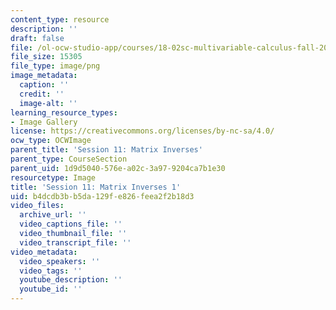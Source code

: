 ```yaml
---
content_type: resource
description: ''
draft: false
file: /ol-ocw-studio-app/courses/18-02sc-multivariable-calculus-fall-2010/b4dcdb3bb5da129fe826feea2f2b18d3_MIT18_02SC_L3Brds_12.png
file_size: 15305
file_type: image/png
image_metadata:
  caption: ''
  credit: ''
  image-alt: ''
learning_resource_types:
- Image Gallery
license: https://creativecommons.org/licenses/by-nc-sa/4.0/
ocw_type: OCWImage
parent_title: 'Session 11: Matrix Inverses'
parent_type: CourseSection
parent_uid: 1d9d5040-576e-a02c-3a97-9204ca7b1e30
resourcetype: Image
title: 'Session 11: Matrix Inverses 1'
uid: b4dcdb3b-b5da-129f-e826-feea2f2b18d3
video_files:
  archive_url: ''
  video_captions_file: ''
  video_thumbnail_file: ''
  video_transcript_file: ''
video_metadata:
  video_speakers: ''
  video_tags: ''
  youtube_description: ''
  youtube_id: ''
---
```

